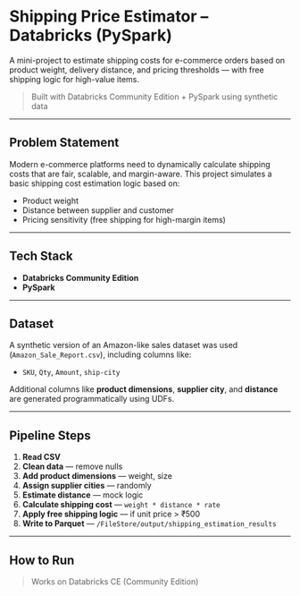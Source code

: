 # Shipping Price Estimator – Databricks (PySpark)

A mini-project to estimate shipping costs for e-commerce orders based on product weight, delivery distance, and pricing thresholds — with free shipping logic for high-value items.

> Built with Databricks Community Edition + PySpark using synthetic data

---

## Problem Statement

Modern e-commerce platforms need to dynamically calculate shipping costs that are fair, scalable, and margin-aware. This project simulates a basic shipping cost estimation logic based on:

- Product weight
- Distance between supplier and customer
- Pricing sensitivity (free shipping for high-margin items)

---

## Tech Stack

- **Databricks Community Edition**
- **PySpark**

---

## Dataset

A synthetic version of an Amazon-like sales dataset was used (`Amazon_Sale_Report.csv`), including columns like:

- `SKU`, `Qty`, `Amount`, `ship-city`

Additional columns like **product dimensions**, **supplier city**, and **distance** are generated programmatically using UDFs.

---

## Pipeline Steps

1. **Read CSV**  
2. **Clean data** — remove nulls  
3. **Add product dimensions** — weight, size  
4. **Assign supplier cities** — randomly  
5. **Estimate distance** — mock logic  
6. **Calculate shipping cost** — `weight * distance * rate`  
7. **Apply free shipping logic** — if unit price > ₹500  
8. **Write to Parquet** — `/FileStore/output/shipping_estimation_results`

---

## How to Run

> Works on Databricks CE (Community Edition)

